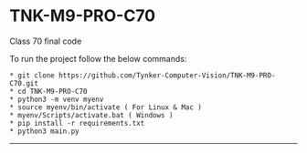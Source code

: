 # TNK-M9-PRO-C70

Class 70 final code

To run the project follow the below commands:

```
* git clone https://github.com/Tynker-Computer-Vision/TNK-M9-PRO-C70.git
* cd TNK-M9-PRO-C70
* python3 -m venv myenv
* source myenv/bin/activate ( For Linux & Mac )
* myenv/Scripts/activate.bat ( Windows )
* pip install -r requirements.txt
* python3 main.py
```

---
